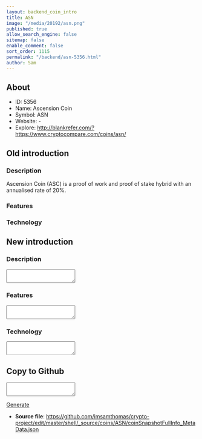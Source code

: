 ```yaml
---
layout: backend_coin_intro
title: ASN
image: "/media/20192/asn.png"
published: true
allow_search_engine: false
sitemap: false
enable_comment: false
sort_order: 1115
permalink: "/backend/asn-5356.html"
author: Sam
---
```


## About

- ID: 5356
- Name: Ascension Coin
- Symbol: ASN
- Website: -
- Explore: http://blankrefer.com/?https://www.cryptocompare.com/coins/asn/


## Old introduction

### Description

<p>Ascension Coin (ASC) is a proof of work and proof of stake hybrid with an annualised rate of 20%.</p>

### Features


### Technology




## New introduction


### Description
<textarea id="meta_description" name="description"></textarea>

### Features
<textarea id="meta_features" name="features"></textarea>

### Technology
<textarea id="meta_technology" name="technology"></textarea>


## Copy to Github

<textarea id="coinsnapshotfullinfo_metadata"></textarea>

<a href="#gen" onclick="generateMetaDatJson()">Generate</a>

- **Source file**: <a href="https://github.com/imsamthomas/crypto-project/edit/master/shell/_source/coins/ASN/coinSnapshotFullInfo_MetaData.json">https://github.com/imsamthomas/crypto-project/edit/master/shell/_source/coins/ASN/coinSnapshotFullInfo_MetaData.json</a>


